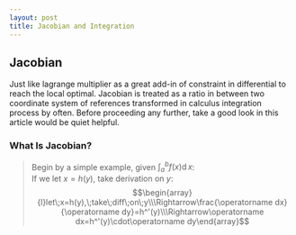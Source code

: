 ```yaml
---
layout: post
title: Jacobian and Integration
---
```


## Jacobian
<p class="message">
Just like lagrange multiplier as a great add-in of constraint in differential to reach the local optimal.  Jacobian is treated as a ratio in between two coordinate system of references transformed in calculus integration process by often.  
Before proceeding any further, take a good look in this article would be quiet helpful.
</p>

### What Is Jacobian?
>Begin by a simple example, given $\int_a^bf(x)\operatorname dx$:  
>If we let $x=h(y)$, take derivation on $y$:    
$$\begin{array}{l}let\;x=h(y),\;take\;diff\;on\;y\\\Rightarrow\frac{\operatorname dx}{\operatorname dy}=h^'(y)\\\Rightarrow\operatorname dx=h^'(y)\cdot\operatorname dy\end{array}$$

